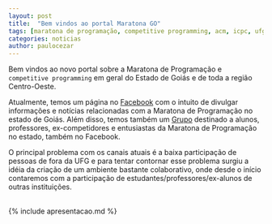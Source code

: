 ```yaml
---
layout: post
title:  "Bem vindos ao portal Maratona GO"
tags: [maratona de programação, competitive programming, acm, icpc, ufg, maratonago]
categories: noticias
author: paulocezar
---
```


Bem vindos ao novo portal sobre a Maratona de Programação e `competitive
programming` em geral do Estado de Goiás e de toda a região Centro-Oeste.

Atualmente, temos um página no [Facebook][fb-page] com o intuito de divulgar
informações e notícias relacionadas com a Maratona de Programação no estado
de Goiás. Além disso, temos também um [Grupo][fb-group] destinado a alunos,
professores, ex-competidores e entusiastas da Maratona de Programação no
estado, também no Facebook. 

O principal problema com os canais atuais é a baixa participação de pessoas
de fora da UFG e para tentar contornar esse problema surgiu a idéia da criação
de um ambiente bastante colaborativo, onde desde o início contaremos com a
participação de estudantes/professores/ex-alunos de outras instituições.

<br>
{% include apresentacao.md %}

[fb-page]:  https://www.facebook.com/maratonago/
[fb-group]: https://www.facebook.com/groups/maratonago/
